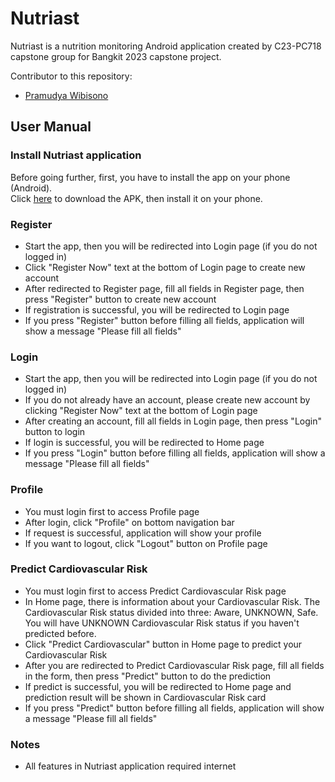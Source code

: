 # Nutriast
Nutriast is a nutrition monitoring Android application created by C23-PC718 capstone group for Bangkit 2023 capstone project.

Contributor to this repository:
- [Pramudya Wibisono](https://github.com/pramudyaws)

## User Manual

### Install Nutriast application
Before going further, first, you have to install the app on your phone (Android). <br />
Click [here](https://drive.google.com/file/d/1rM5bN0cKS3Us0hZ_pkI7Y_1EF-Ka6WO7/view?usp=sharing) to download the APK, then install it on your phone.

### Register
- Start the app, then you will be redirected into Login page (if you do not logged in)
- Click "Register Now" text at the bottom of Login page to create new account
- After redirected to Register page, fill all fields in Register page, then press "Register" button to create new account
- If registration is successful, you will be redirected to Login page
- If you press "Register" button before filling all fields, application will show a message "Please fill all fields"

### Login
- Start the app, then you will be redirected into Login page (if you do not logged in)
- If you do not already have an account, please create new account by clicking "Register Now" text at the bottom of Login page
- After creating an account, fill all fields in Login page, then press "Login" button to login
- If login is successful, you will be redirected to Home page
- If you press "Login" button before filling all fields, application will show a message "Please fill all fields"

### Profile
- You must login first to access Profile page
- After login, click "Profile" on bottom navigation bar
- If request is successful, application will show your profile
- If you want to logout, click "Logout" button on Profile page

### Predict Cardiovascular Risk
- You must login first to access Predict Cardiovascular Risk page
- In Home page, there is information about your Cardiovascular Risk. 
The Cardiovascular Risk status divided into three: Aware, UNKNOWN, Safe.
You will have UNKNOWN Cardiovascular Risk status if you haven't predicted before.
- Click "Predict Cardiovascular" button in Home page to predict your Cardiovascular Risk
- After you are redirected to Predict Cardiovascular Risk page, fill all fields in the form, then press "Predict" button to do the prediction
- If predict is successful, you will be redirected to Home page and prediction result will be shown in Cardiovascular Risk card
- If you press "Predict" button before filling all fields, application will show a message "Please fill all fields"

### Notes
- All features in Nutriast application required internet
